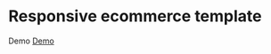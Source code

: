 # Responsive ecommerce template

Demo [Demo](https://a-kiwams.github.io/responsive-ecommerce-template-html-css/)
